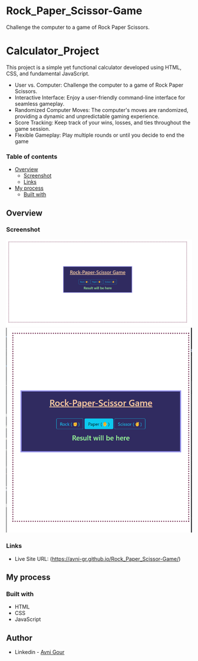 # Rock_Paper_Scissor-Game
Challenge the computer to a game of Rock Paper Scissors.

# Calculator_Project
This project is a simple yet functional calculator developed using HTML, CSS, and fundamental JavaScript.
- User vs. Computer: Challenge the computer to a game of Rock Paper Scissors.
- Interactive Interface: Enjoy a user-friendly command-line interface for seamless gameplay.
- Randomized Computer Moves: The computer's moves are randomized, providing a dynamic and unpredictable gaming experience.
- Score Tracking: Keep track of your wins, losses, and ties throughout the game session.
- Flexible Gameplay: Play multiple rounds or until you decide to end the game

### Table of contents

- [Overview](#overview)
  - [Screenshot](#screenshot)
  - [Links](#links)
- [My process](#my-process)
  - [Built with](#built-with)

## Overview

### Screenshot

![](https://github.com/Avni-gr/Rock_Paper_Scissor-Game/blob/main/Screenshot%202024-04-22%20150836.png?raw=true)
![](https://github.com/Avni-gr/Rock_Paper_Scissor-Game/blob/main/Screenshot%202024-04-22%20150904.png?raw=true)

### Links

- Live Site URL: (https://avni-gr.github.io/Rock_Paper_Scissor-Game/)

## My process

### Built with

- HTML
- CSS
- JavaScript

## Author

- Linkedin - [Avni Gour](https://www.linkedin.com/in/avni-gour-aa2375201/)






